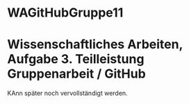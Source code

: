 # WAGitHubGruppe11 

# Wissenschaftliches Arbeiten, Aufgabe 3. Teilleistung Gruppenarbeit / GitHub

KAnn später noch vervollständigt werden.
